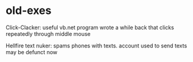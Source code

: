 # old-exes
Click-Clacker: useful vb.net program wrote a while back that clicks repeatedly through middle mouse


Hellfire text nuker: spams phones with texts. account used to send texts may be defunct now

